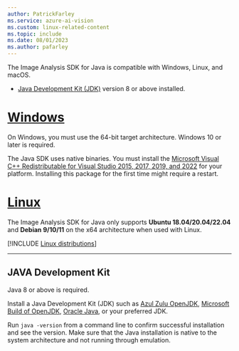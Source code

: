 ```yaml
---
author: PatrickFarley
ms.service: azure-ai-vision
ms.custom: linux-related-content
ms.topic: include
ms.date: 08/01/2023
ms.author: pafarley
---
```


The Image Analysis SDK for Java is compatible with Windows, Linux, and macOS.
- [Java Development Kit (JDK)](/azure/developer/java/fundamentals/java-jdk-install) version 8 or above installed.

# [Windows](#tab/windows)

On Windows, you must use the 64-bit target architecture. Windows 10 or later is required.

The Java SDK uses native binaries. You must install the [Microsoft Visual C++ Redistributable for Visual Studio 2015, 2017, 2019, and 2022](/cpp/windows/latest-supported-vc-redist?view=msvc-170&preserve-view=true) for your platform. Installing this package for the first time might require a restart.

# [Linux](#tab/linux)

The Image Analysis SDK for Java only supports **Ubuntu 18.04/20.04/22.04** and **Debian 9/10/11** on the x64 architecture when used with Linux.

[!INCLUDE [Linux distributions](linux-distributions.md)]

---

## JAVA Development Kit

Java 8 or above is required.

Install a Java Development Kit (JDK) such as [Azul Zulu OpenJDK](https://www.azul.com/downloads/?package=jdk), [Microsoft Build of OpenJDK](https://www.microsoft.com/openjdk), [Oracle Java](https://www.java.com/download/), or your preferred JDK. 

Run `java -version` from a command line to confirm successful installation and see the version. Make sure that the Java installation is native to the system architecture and not running through emulation.
